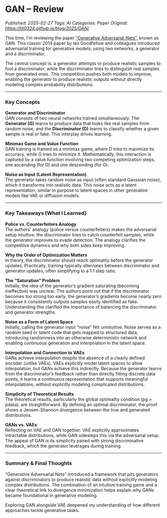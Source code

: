 # GAN – Review
_Published: 2025-02-27_
_Tags: AI_
_Categories: Paper_
_Original: https://ht0324.github.io/blog/2025/GAN/_

<p>This time, I’m reviewing the paper <a href="https://arxiv.org/abs/1406.2661">“Generative Adversarial Nets”</a>, known as GAN. This classic 2014 paper by Ian Goodfellow and colleagues introduced adversarial training for generative models, using two networks, a generator and a discriminator.</p>

<p>The central concept is: a generator attempts to produce realistic samples to fool a discriminator, while the discriminator tries to distinguish real samples from generated ones. This competition pushes both models to improve, enabling the generator to produce realistic outputs without directly modeling complex probability distributions.</p>

<hr />

<h3 id="key-concepts">Key Concepts</h3>

<p><strong>Generator and Discriminator</strong><br />
GAN consists of two neural networks trained simultaneously. The <strong>Generator (G)</strong> learns to produce data that looks like real samples from random noise, and the <strong>Discriminator (D)</strong> learns to classify whether a given sample is real or fake. This interplay drives learning.</p>

<p><strong>Minimax Game and Value Function</strong><br />
GAN training is framed as a minimax game, where D tries to maximize its accuracy, while G tries to minimize it. Mathematically, this interaction is captured by a value function involving two competing optimization steps, one ascending (for D) and one descending (for G).</p>

<p><strong>Noise as Input (Latent Representation)</strong><br />
The generator takes random noise as input (often standard Gaussian noise), which it transforms into realistic data. This noise acts as a latent representation, similar in purpose to latent spaces in other generative models like VAE or diffusion models.</p>

<hr />

<h3 id="key-takeaways-what-i-learned">Key Takeaways (What I Learned)</h3>

<p><strong>Police vs. Counterfeiters Analogy</strong><br />
The authors’ analogy (police versus counterfeiters) makes the adversarial setup intuitive: the discriminator tries to catch counterfeit samples, while the generator improves to evade detection. The analogy clarifies the competitive dynamics and why both sides keep improving.</p>

<p><strong>Why the Order of Optimization Matters</strong><br />
In theory, the discriminator should reach optimality before the generator updates. Practically, training typically alternates between discriminator and generator updates, often simplifying to a 1:1 step ratio.</p>

<p><strong>The “Saturation” Problem</strong><br />
Initially, the idea of the generator’s gradient saturating (becoming ineffective) was unclear. The authors point out that if the discriminator becomes too strong too early, the generator’s gradients become nearly zero because it consistently outputs samples easily identified as fake. Understanding this clarified the importance of balancing the discriminator and generator strengths.</p>

<p><strong>Noise as a Form of Latent Space</strong><br />
Initially, calling the generator input “noise” felt unintuitive. Noise serves as a random seed or latent code that gets mapped to structured data, introducing randomness into an otherwise deterministic network and enabling continuous generation and interpolation in the latent space.</p>

<p><strong>Interpolation and Connection to VAEs</strong><br />
GANs achieve interpolation despite the absence of a clearly defined encoder (unlike VAEs). VAEs explicitly model latent spaces to allow interpolation, but GANs achieve this indirectly. Because the generator learns from the discriminator’s feedback rather than directly fitting discrete data points, it learns a continuous representation that supports meaningful interpolations, without explicitly modeling complicated distributions.</p>

<p><strong>Simplicity of Theoretical Results</strong><br />
The theoretical results, particularly the global optimality condition (pg = pdata), are straightforward. By defining an optimal discriminator, the proof shows a Jensen-Shannon divergence between the true and generated distributions.</p>

<p><strong>GANs vs. VAEs</strong><br />
Reflecting on VAE and GAN together: VAE explicitly approximates intractable distributions, while GAN sidesteps this via the adversarial setup. The appeal of GAN is its simplicity paired with strong discriminative feedback, which the generator leverages during training.</p>

<hr />

<h3 id="summary--final-thoughts">Summary &amp; Final Thoughts</h3>
<p>“Generative Adversarial Nets” introduced a framework that pits generators against discriminators to produce realistic data without explicitly modeling complex distributions. The combination of an intuitive training game and a clear theoretical link to divergence minimization helps explain why GANs became foundational in generative modeling.</p>

<p>Exploring GAN alongside VAE deepened my understanding of how different approaches tackle generative tasks.</p>
